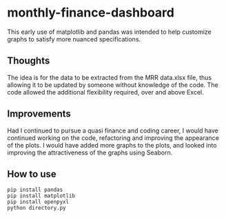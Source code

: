 # monthly-finance-dashboard
This early use of matplotlib and pandas was intended to help customize graphs to satisfy more nuanced specifications.

## Thoughts
The idea is for the data to be extracted from the MRR data.xlsx file, thus allowing it to be updated by someone without knowledge of the code. The code allowed the additional flexibility required, over and above Excel.

## Improvements
Had I continued to pursue a quasi finance and coding career, I would have continued working on the code, refactoring and improving the appearance of the plots. I would have added more graphs to the plots, and looked into improving the attractiveness of the graphs using Seaborn.

## How to use

```shell
pip install pandas
pip install matplotlib
pip install openpyxl
python directory.py
```
